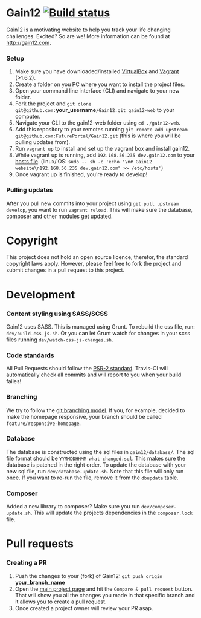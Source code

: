 # Gain12 [![Build status](https://travis-ci.org/FuturePortal/Gain12.svg?branch=develop)](https://travis-ci.org/FuturePortal/Gain12/builds)

Gain12 is a motivating website to help you track your life changing challenges. Excited? So are we! More information
can be found at http://gain12.com.

### Setup

1. Make sure you have downloaded/installed [VirtualBox](https://www.virtualbox.org/wiki/Downloads) and
[Vagrant](http://www.vagrantup.com/downloads) (>1.6.2).
1. Create a folder on you PC where you want to install the project files.
1. Open your command line interface (CLI) and navigate to your new folder.
1. Fork the project and `git clone git@github.com:`**your_username**`/Gain12.git gain12-web` to your computer.
1. Navigate your CLI to the gain12-web folder using `cd ./gain12-web`.
1. Add this repository to your remotes running `git remote add upstream git@github.com:FuturePortal/Gain12.git` (this
is where you will be pulling updates from).
1. Run `vagrant up` to install and set up the vagrant box and install gain12.
1. While vagrant up is running, add `192.168.56.235 dev.gain12.com` to your
[hosts file](http://en.wikipedia.org/wiki/Hosts_(file)). (linux/iOS: `sudo -- sh -c 'echo "\n# Gain12 website\n192.168.56.235 dev.gain12.com" >> /etc/hosts'`)
1. Once vagrant up is finished, you're ready to develop!

### Pulling updates

After you pull new commits into your project using `git pull upstream develop`, you want to run `vagrant reload`.
This will make sure the database, composer and other modules get updated.

# Copyright

This project does not hold an open source licence, therefor, the standard copyright laws apply. However, please feel free to fork the project and submit changes in a pull request to this project.

# Development

### Content styling using SASS/SCSS

Gain12 uses SASS. This is managed using Grunt. To rebuild the css file, run: `dev/build-css-js.sh`. Or you can let
Grunt watch for changes in your scss files running `dev/watch-css-js-changes.sh`.

### Code standards

All Pull Requests should follow the
[PSR-2 standard](https://github.com/php-fig/fig-standards/blob/master/accepted/PSR-2-coding-style-guide.md).
Travis-CI will automatically check all commits and will report to you when your build failes!

### Branching

We try to follow the [git branching model](http://nvie.com/posts/a-successful-git-branching-model/). If you, for
example, decided to make the homepage responsive, your branch should be called `feature/responsive-homepage`.

### Database

The database is constructed using the sql files in `gain12/database/`. The sql file format should be
`YYMMDDHHMM-what-changed.sql`. This makes sure the database is patched in the right order. To update the database with your new sql file, run `dev/database-update.sh`. Note that this file will only run once. If you want to re-run the file, remove it from the `dbupdate` table.

### Composer

Added a new library to composer? Make sure you run `dev/composer-update.sh`. This will update the projects
dependencies in the `composer.lock` file.

# Pull requests

### Creating a PR

1. Push the changes to your (fork) of Gain12: `git push origin `**your_branch_name**
1. Open the [main project page](http://github.com/FuturePortal/Gain12/) and hit the
`Compare & pull request` button. That will show you all the changes you made in that specific branch and it allows
you to create a pull request.
1. Once created a project owner will review your PR asap.
